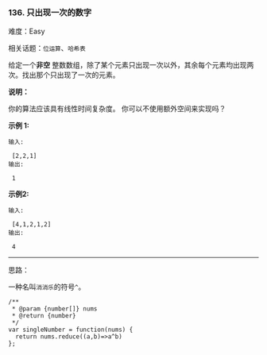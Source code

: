 ### 136. 只出现一次的数字

难度：Easy

相关话题：`位运算`、`哈希表`

给定一个**非空** 整数数组，除了某个元素只出现一次以外，其余每个元素均出现两次。找出那个只出现了一次的元素。



**说明：** 



你的算法应该具有线性时间复杂度。 你可以不使用额外空间来实现吗？



**示例 1:** 





```
输入:

 [2,2,1]
输出:

 1

```


**示例2:** 





```
输入:

 [4,1,2,1,2]
输出:

 4
```



-----

思路：

一种名叫`消消乐`的符号`^`。


```
/**
 * @param {number[]} nums
 * @return {number}
 */
var singleNumber = function(nums) {
  return nums.reduce((a,b)=>a^b)
};



```

